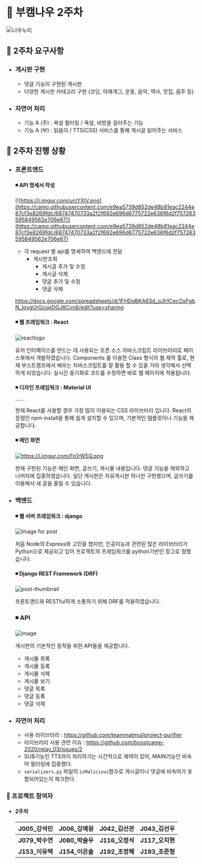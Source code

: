 # :two_men_holding_hands: 부캠나우 2주차

![나우누리](https://user-images.githubusercontent.com/33643752/89039227-a40de180-d37c-11ea-889d-6ab1dab66a1b.jpg)

## :closed_book: 2주차 요구사항

- ### **게시판 구현**

  - 댓글 기능이 구현된 게시판
  - 다양한 게시판 카테고리 구현 (코딩, 아재개그, 운동, 음악, 역사, 맛집, 음주 등)

- ### **자연어 처리**

  - 기능 A (주) : 욕설 필터링 / 욕설, 비방을 걸러주는 기능
  - 기능 A (부) : 읽음이 / TTS(CSS) 서비스를 통해 게시글 읽어주는 서비스

## 🔧 2주차 진행 상황

- ### 프론트엔드

  #### ◾ API 명세서 작성

  [![https://i.imgur.com/urcYXIV.png](https://camo.githubusercontent.com/e9ea5739d852de48b81eac2244e87cf3e8269fdc/68747470733a2f2f692e696d6775722e636f6d2f757263595849562e706e67)](https://camo.githubusercontent.com/e9ea5739d852de48b81eac2244e87cf3e8269fdc/68747470733a2f2f692e696d6775722e636f6d2f757263595849562e706e67)

  + 각 request 별 api를 명세하여 백엔드에 전달
    + 게시판조회
      + 게시글 추가 및 수정
      + 게시글 삭제
      + 댓글 추가 및 수정
      + 댓글 삭제

  https://docs.google.com/spreadsheets/d/1FHDqBKA63d_qJh1CecOxFgbN_lqygUrGcopDGJ6Cvn8/edit?usp=sharing


  #### ◾ 웹 프레임워크 : React

  ![reactlogo](https://user-images.githubusercontent.com/60503734/89736487-b8e92400-daa4-11ea-9fa1-c16f3fa6b410.png)

  유저 인터페이스를 만드는 데 사용되는 오픈 소스 자바스크립트 라이브러리로 페이스북에서 개발하였습니다. Components 를 이용한 Class 형식의 웹 제작 툴로, 현재 부스트캠프에서 배우는 자바스크립트를 잘 활용 할 수 있을 거라 생각해서 선택하게 되었습니다. 실시간 동기화로 코드를 수정하면 바로 웹 페이지에 적용됩니다.

  #### ◾ 디자인 프레임워크 : Material UI

  <img src="https://cdn.worldvectorlogo.com/logos/material-ui-1.svg" alt="Material-Ui logo vector" style="zoom:15%;" />

  현재 React를 사용할 경우 가장 많이 이용되는 CSS 라이브러리 입니다. React의 장점인 npm install을 통해 쉽게 설치할 수 있으며, 기본적인 템플릿이나 기능을 제공합니다.

  #### ◾ 메인 화면

  [<img src="https://camo.githubusercontent.com/e2889f9a5293cc91ac3c14a6c6247447d88ed201/68747470733a2f2f692e696d6775722e636f6d2f467031725735512e706e67" alt="https://i.imgur.com/Fp1rW5Q.png"  />](https://camo.githubusercontent.com/e2889f9a5293cc91ac3c14a6c6247447d88ed201/68747470733a2f2f692e696d6775722e636f6d2f467031725735512e706e67)

  현재 구현된 기능은 메인 화면, 글쓰기, 게시물 내용입니다. 댓글 기능을 제외하고 나머지에 집중하였습니다. 일단 게시판은 자유게시판 하나만 구현했으며, 글쓰기를 이용해서 새 글을 올릴 수 있습니다.

- ### 백엔드

  #### ◾ 웹 서버 프레임워크 : django

  ![Image for post](https://miro.medium.com/max/1600/1*MrV3XHs6z0pavU9Ci4ENHA.jpeg)

  처음 Node의 Express와 고민을 했지만, 인공지능과 관련된 많은 라이브러리가 Python으로 제공되고 있어 프로젝트의 프레임워크를 python기반인 장고로 정했습니다.

  #### ◾ Django REST Framework (DRF)

  ![post-thumbnail](https://media.vlpt.us/images/lemontech119/post/f4c75e25-e756-4403-a853-dfe007c0a16a/drf.png)

  프론트엔드와 RESTful하게 소통하기 위해 DRF를 적용하였습니다. 

  ### ◾ API

  ![image](https://user-images.githubusercontent.com/53181778/89704984-32ddb800-d994-11ea-982e-59a5897b4ae4.png)

  게시판의 기본적인 동작을 위한 API들을 제공합니다.

  - 게시물 목록
  - 게시물 등록
  - 게시물 삭제
  - 게시물 보기
  - 댓글 목록
  - 댓글 등록
  - 댓글 삭제

- ### 자연어 처리

  - 사용 라이브러리 : https://github.com/teammatmul/project-purifier
  - 라이브러리 사용 관련 이슈 : https://github.com/boostcamp-2020/relay_03/issues/2
  - SUB기능인 TTS까지 처리하기는 시간적으로 제약이 있어, MAIN기능인 비속어 필터링에 집중했다.
  - `serializers.py` 파일의 `isMalicious`함수로 게시글이나 댓글에 비속어가 포함되어있는지 체크한다.

### :triangular_flag_on_post: 프로젝트 참여자

- #### 2주차

  | **J005_강석민** | **J006_강예원** | **J042_김선관** | **J043_김선우** |
  | :-------------: | :-------------: | :-------------: | :-------------: |
  | **J079_박수연** | **J080_박슬우** | **J116_오정석** | **J117_오지현** |
  | **J153_이유택** | **J154_이은솔** | **J192_조정혜** | **J193_조준형** |